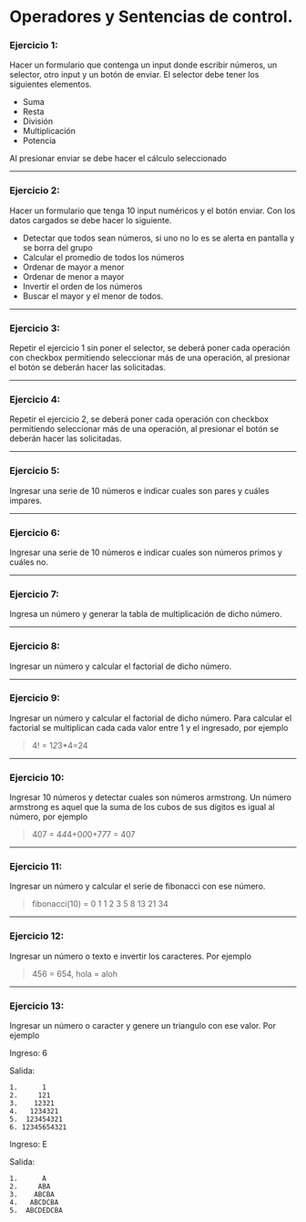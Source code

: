 # Operadores y Sentencias de control.

### **Ejercicio 1:** 
Hacer un formulario que contenga un input donde escribir números, un selector, otro input y un botón de enviar.  El selector debe tener los siguientes elementos.

* Suma
* Resta
* División
* Multiplicación
* Potencia

Al presionar enviar se debe hacer el cálculo seleccionado

---

### **Ejercicio 2:** 
Hacer un formulario que tenga 10 input numéricos y el botón enviar. Con los datos cargados se debe hacer lo siguiente.

- Detectar que todos sean números, si uno no lo es se alerta en pantalla y se borra del grupo
- Calcular el promedio de todos los números
- Ordenar de mayor a menor
- Ordenar de menor a mayor
- Invertir el orden de los números
- Buscar el mayor y el menor de todos.

---

### **Ejercicio 3:** 
Repetir el ejercicio 1 sin poner el selector, se deberá poner cada operación con checkbox permitiendo seleccionar más de una operación, al presionar el botón se deberán hacer las solicitadas.

---

### **Ejercicio 4:** 
Repetir el ejercicio 2, se deberá poner cada operación con checkbox permitiendo seleccionar más de una operación, al presionar el botón se deberán hacer las solicitadas.

---

### **Ejercicio 5:** 
Ingresar una serie de 10 números e indicar cuales son pares y cuáles impares.

---

### **Ejercicio 6:** 
Ingresar una serie de 10 números e indicar cuales son números primos y cuáles no.

---

### **Ejercicio 7:** 
Ingresa un número y generar la tabla de multiplicación de dicho número.

---

### **Ejercicio 8:** 
Ingresar un número y calcular el factorial de dicho número.

---

### **Ejercicio 9:** 
Ingresar un número y calcular el factorial de dicho número. Para calcular el factorial se multiplican cada cada valor entre 1 y el ingresado, por ejemplo 
> 4! = 1*2*3\*4=24

---

### **Ejercicio 10:**
Ingresar 10 números y detectar cuales son números armstrong. Un número armstrong es aquel que la suma de los cubos de sus dígitos es igual al número, por ejemplo 
> 407 = 4*4*4+0*0*0+7*7*7 = 407

---

### **Ejercicio 11:**
Ingresar un número y calcular el serie de fibonacci con ese número. 
> fibonacci(10) = 0 1 1 2 3 5 8 13 21 34

---

### **Ejercicio 12:**
Ingresar un número o texto e invertir los caracteres. Por ejemplo 
> 456 = 654, hola = aloh

---

### **Ejercicio 13:**
Ingresar un número o caracter y genere un triangulo con ese valor.
Por ejemplo

Ingreso: 6 

Salida:

    1.      1
    2.     121
    3.    12321
    4.   1234321
    5.  123454321
    6. 12345654321


Ingreso: E

Salida:

    1.      A
    2.     ABA
    3.    ABCBA
    4.   ABCDCBA
    5.  ABCDEDCBA